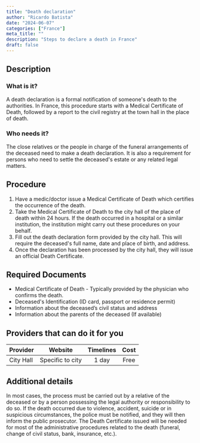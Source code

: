 ```yaml
---
title: "Death declaration"
author: "Ricardo Batista"
date: "2024-06-07"
categories: ["France"]
meta_title: ""
description: "Steps to declare a death in France"
draft: false
---
```


## Description
### What is it?
A death declaration is a formal notification of someone's death to the authorities. In France, this procedure starts with a Medical Certificate of Death, followed by a report to the civil registry at the town hall in the place of death.

### Who needs it?
The close relatives or the people in charge of the funeral arrangements of the deceased need to make a death declaration. It is also a requirement for persons who need to settle the deceased's estate or any related legal matters.

## Procedure

1. Have a medic/doctor issue a Medical Certificate of Death which certifies the occurrence of the death.
2. Take the Medical Certificate of Death to the city hall of the place of death within 24 hours. If the death occurred in a hospital or a similar institution, the institution might carry out these procedures on your behalf.
3. Fill out the death declaration form provided by the city hall. This will require the deceased's full name, date and place of birth, and address.
4. Once the declaration has been processed by the city hall, they will issue an official Death Certificate.

## Required Documents
- Medical Certificate of Death - Typically provided by the physician who confirms the death.
- Deceased's Identification (ID card, passport or residence permit)
- Information about the deceased’s civil status and address
- Information about the parents of the deceased (If available)

## Providers that can do it for you

| Provider        |     Website       |     Timelines    |       Cost      |
| --------------- | ----------------- |  :-------------: | :-------------: |
| City Hall       |  Specific to city |      1 day       |      Free       |

## Additional details
In most cases, the process must be carried out by a relative of the deceased or by a person possessing the legal authority or responsibility to do so. If the death occurred due to violence, accident, suicide or in suspicious circumstances, the police must be notified, and they will then inform the public prosecutor. The Death Certificate issued will be needed for most of the administrative procedures related to the death (funeral, change of civil status, bank, insurance, etc.).